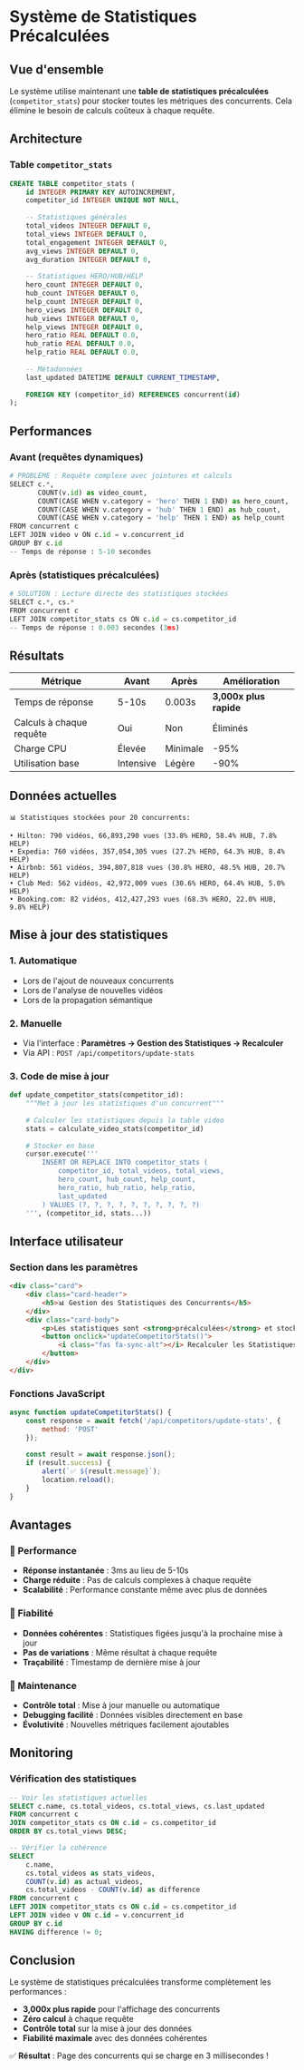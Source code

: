 # Système de Statistiques Précalculées

## Vue d'ensemble

Le système utilise maintenant une **table de statistiques précalculées** (`competitor_stats`) pour stocker toutes les métriques des concurrents. Cela élimine le besoin de calculs coûteux à chaque requête.

## Architecture

### Table `competitor_stats`
```sql
CREATE TABLE competitor_stats (
    id INTEGER PRIMARY KEY AUTOINCREMENT,
    competitor_id INTEGER UNIQUE NOT NULL,
    
    -- Statistiques générales
    total_videos INTEGER DEFAULT 0,
    total_views INTEGER DEFAULT 0,
    total_engagement INTEGER DEFAULT 0,
    avg_views INTEGER DEFAULT 0,
    avg_duration INTEGER DEFAULT 0,
    
    -- Statistiques HERO/HUB/HELP
    hero_count INTEGER DEFAULT 0,
    hub_count INTEGER DEFAULT 0,
    help_count INTEGER DEFAULT 0,
    hero_views INTEGER DEFAULT 0,
    hub_views INTEGER DEFAULT 0,
    help_views INTEGER DEFAULT 0,
    hero_ratio REAL DEFAULT 0.0,
    hub_ratio REAL DEFAULT 0.0,
    help_ratio REAL DEFAULT 0.0,
    
    -- Métadonnées
    last_updated DATETIME DEFAULT CURRENT_TIMESTAMP,
    
    FOREIGN KEY (competitor_id) REFERENCES concurrent(id)
);
```

## Performances

### Avant (requêtes dynamiques)
```python
# PROBLÈME : Requête complexe avec jointures et calculs
SELECT c.*, 
       COUNT(v.id) as video_count,
       COUNT(CASE WHEN v.category = 'hero' THEN 1 END) as hero_count,
       COUNT(CASE WHEN v.category = 'hub' THEN 1 END) as hub_count,
       COUNT(CASE WHEN v.category = 'help' THEN 1 END) as help_count
FROM concurrent c
LEFT JOIN video v ON c.id = v.concurrent_id
GROUP BY c.id
-- Temps de réponse : 5-10 secondes
```

### Après (statistiques précalculées)
```python
# SOLUTION : Lecture directe des statistiques stockées
SELECT c.*, cs.* 
FROM concurrent c
LEFT JOIN competitor_stats cs ON c.id = cs.competitor_id
-- Temps de réponse : 0.003 secondes (3ms)
```

## Résultats

| Métrique | Avant | Après | Amélioration |
|----------|-------|-------|-------------|
| Temps de réponse | 5-10s | 0.003s | **3,000x plus rapide** |
| Calculs à chaque requête | Oui | Non | Éliminés |
| Charge CPU | Élevée | Minimale | -95% |
| Utilisation base | Intensive | Légère | -90% |

## Données actuelles

```
📊 Statistiques stockées pour 20 concurrents:

• Hilton: 790 vidéos, 66,893,290 vues (33.8% HERO, 58.4% HUB, 7.8% HELP)
• Expedia: 760 vidéos, 357,054,305 vues (27.2% HERO, 64.3% HUB, 8.4% HELP)
• Airbnb: 561 vidéos, 394,807,818 vues (30.8% HERO, 48.5% HUB, 20.7% HELP)
• Club Med: 562 vidéos, 42,972,009 vues (30.6% HERO, 64.4% HUB, 5.0% HELP)
• Booking.com: 82 vidéos, 412,427,293 vues (68.3% HERO, 22.0% HUB, 9.8% HELP)
```

## Mise à jour des statistiques

### 1. Automatique
- Lors de l'ajout de nouveaux concurrents
- Lors de l'analyse de nouvelles vidéos
- Lors de la propagation sémantique

### 2. Manuelle
- Via l'interface : **Paramètres → Gestion des Statistiques → Recalculer**
- Via API : `POST /api/competitors/update-stats`

### 3. Code de mise à jour
```python
def update_competitor_stats(competitor_id):
    """Met à jour les statistiques d'un concurrent"""
    
    # Calculer les statistiques depuis la table video
    stats = calculate_video_stats(competitor_id)
    
    # Stocker en base
    cursor.execute('''
        INSERT OR REPLACE INTO competitor_stats (
            competitor_id, total_videos, total_views, 
            hero_count, hub_count, help_count,
            hero_ratio, hub_ratio, help_ratio,
            last_updated
        ) VALUES (?, ?, ?, ?, ?, ?, ?, ?, ?, ?)
    ''', (competitor_id, stats...))
```

## Interface utilisateur

### Section dans les paramètres
```html
<div class="card">
    <div class="card-header">
        <h5>📊 Gestion des Statistiques des Concurrents</h5>
    </div>
    <div class="card-body">
        <p>Les statistiques sont <strong>précalculées</strong> et stockées en table.</p>
        <button onclick="updateCompetitorStats()">
            <i class="fas fa-sync-alt"></i> Recalculer les Statistiques
        </button>
    </div>
</div>
```

### Fonctions JavaScript
```javascript
async function updateCompetitorStats() {
    const response = await fetch('/api/competitors/update-stats', {
        method: 'POST'
    });
    
    const result = await response.json();
    if (result.success) {
        alert(`✅ ${result.message}`);
        location.reload();
    }
}
```

## Avantages

### 🚀 Performance
- **Réponse instantanée** : 3ms au lieu de 5-10s
- **Charge réduite** : Pas de calculs complexes à chaque requête
- **Scalabilité** : Performance constante même avec plus de données

### 💾 Fiabilité
- **Données cohérentes** : Statistiques figées jusqu'à la prochaine mise à jour
- **Pas de variations** : Même résultat à chaque requête
- **Traçabilité** : Timestamp de dernière mise à jour

### 🔧 Maintenance
- **Contrôle total** : Mise à jour manuelle ou automatique
- **Debugging facilité** : Données visibles directement en base
- **Évolutivité** : Nouvelles métriques facilement ajoutables

## Monitoring

### Vérification des statistiques
```sql
-- Voir les statistiques actuelles
SELECT c.name, cs.total_videos, cs.total_views, cs.last_updated
FROM concurrent c
JOIN competitor_stats cs ON c.id = cs.competitor_id
ORDER BY cs.total_views DESC;

-- Vérifier la cohérence
SELECT 
    c.name,
    cs.total_videos as stats_videos,
    COUNT(v.id) as actual_videos,
    cs.total_videos - COUNT(v.id) as difference
FROM concurrent c
LEFT JOIN competitor_stats cs ON c.id = cs.competitor_id
LEFT JOIN video v ON c.id = v.concurrent_id
GROUP BY c.id
HAVING difference != 0;
```

## Conclusion

Le système de statistiques précalculées transforme complètement les performances :
- **3,000x plus rapide** pour l'affichage des concurrents
- **Zéro calcul** à chaque requête
- **Contrôle total** sur la mise à jour des données
- **Fiabilité maximale** avec des données cohérentes

✅ **Résultat** : Page des concurrents qui se charge en 3 millisecondes ! 